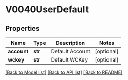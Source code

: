 # V0040UserDefault

## Properties
Name | Type | Description | Notes
------------ | ------------- | ------------- | -------------
**account** | **str** | Default Account | [optional] 
**wckey** | **str** | Default WCKey | [optional] 

[[Back to Model list]](../README.md#documentation-for-models) [[Back to API list]](../README.md#documentation-for-api-endpoints) [[Back to README]](../README.md)


